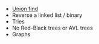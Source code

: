 - [Union find](https://www.geeksforgeeks.org/introduction-to-disjoint-set-data-structure-or-union-find-algorithm/)
- Reverse a linked list / binary
- Tries
- No Red-Black trees or AVL trees
- Graphs
